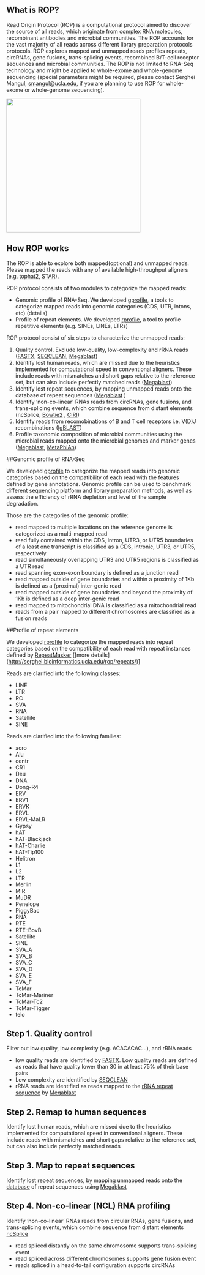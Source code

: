 ## What is ROP?

Read Origin Protocol (ROP) is a computational protocol aimed to discover the source of all reads, which originate from complex RNA molecules, recombinant antibodies and microbial communities. The ROP accounts for the vast majority of all reads across different library preparation protocols protocols. ROP explores mapped and unmapped reads profiles repeats, circRNAs, gene fusions, trans-splicing events, recombined B/T-cell receptor sequences and microbial communities.  The ROP is not limited to RNA-Seq technology and might be applied to whole-exome and whole-genome sequencing (special parameters might be required, please contact Serghei Mangul, smangul@ucla.edu, if you are planning to use ROP for whole-exome or whole-genome sequencing).


<img src="http://serghei.bioinformatics.ucla.edu/wp-content/uploads/sites/6/2015/10/rop.png" width="350">

## How ROP works

The ROP is able to explore both mapped(optional) and unmapped reads. Please mapped the reads with any of available high-throughput aligners (e.g. [tophat2](https://ccb.jhu.edu/software/tophat/index.shtml), [STAR](https://github.com/alexdobin/STAR)). 

ROP protocol consists of two modules to categorize the mapped reads:
* Genomic profile of RNA-Seq. We developed [gprofile](https://github.com/smangul1/gprofile), a  tools to categorize mapped reads into genomic categories (CDS, UTR, intons, etc)  (details)
* Profile of repeat elements. We developed [rprofile](https://github.com/smangul1/rprofile), a tool to profile repetitive elements (e.g. SINEs, LINEs, LTRs)

ROP protocol consist of six steps to characterize the unmapped reads:

1. Quality control. Exclude low-quality, low-complexity and rRNA reads ([FASTX](http://hannonlab.cshl.edu/fastx_toolkit/commandline.html), [SEQCLEAN](https://sourceforge.net/projects/seqclean/), [Megablast](ftp://ftp.ncbi.nlm.nih.gov/blast/executables/blast+/LATEST/))
2. Identify lost human reads, which are missed due to the heuristics implemented for computational speed in conventional aligners. These include reads with mismatches and short gaps relative to the reference set, but can also include perfectly matched reads ([Megablast](ftp://ftp.ncbi.nlm.nih.gov/blast/executables/blast+/LATEST/))
1. Identify lost repeat sequences, by mapping unmapped reads onto the database of repeat sequences ([Megablast](ftp://ftp.ncbi.nlm.nih.gov/blast/executables/blast+/LATEST/) )
1. Identify ‘non-co-linear’ RNAs reads from circRNAs, gene fusions, and trans-splicing events, which combine sequence from distant elements (ncSplice, [Bowtie2](http://bowtie-bio.sourceforge.net/bowtie2/index.shtml) , [CIRI](https://github.com/Frenzchen/ncSplice))
1. Identify reads from recomobinations of B and T cell receptors i.e. V(D)J recombinations ([IgBLAST](http://mirrors.vbi.vt.edu/mirrors/ftp.ncbi.nih.gov/blast/executables/igblast/release/1.4.0/))
1. Profile taxonomic composition of microbial communities using the microbial reads mapped onto the microbial genomes and marker genes ([Megablast](ftp://ftp.ncbi.nlm.nih.gov/blast/executables/blast+/LATEST/), [MetaPhlAn](http://huttenhower.sph.harvard.edu/metaphlan))


##Genomic profile of RNA-Seq

We developed [gprofile](https://github.com/smangul1/gprofile) to categorize the mapped reads into genomic categories based on the compatibility of each read with the features defined by gene annotations. Genomic profile can be used to benchmark different sequencing platform and library preparation methods, as well as assess the efficiency of rRNA depletion and level of the sample degradation.  

Those are the categories of the genomic profile:  

* read mapped to multiple locations on the reference genome is categorized as a multi-mapped read
* read fully contained within the CDS, intron, UTR3, or UTR5 boundaries of a least one transcript is classified as a CDS, intronic, UTR3, or UTR5, respectively
* read simultaneously overlapping UTR3 and UTR5 regions is classified as a UTR read
* read spanning exon-exon boundary is defined as a junction read
* read mapped outside of gene boundaries and within a proximity of 1Kb is defined as a (proximal) inter-genic read
* read mapped outside of gene boundaries and beyond the proximity of 1Kb is defined as a deep inter-genic read
* read mapped to mitochondrial DNA is classified as a mitochondrial read
* reads from a pair mapped to different chromosomes are classified as a fusion reads

##Profile of repeat elements 

We developed [rprofile](https://github.com/smangul1/rprofile) to categorize the mapped reads into repeat categories based on the compatibility of each read with repeat instances defined by [RepeatMasker](http://www.repeatmasker.org/) [[more details] (http://serghei.bioinformatics.ucla.edu/rop/repeats/)]

Reads are clarified into the following classes: 

* LINE
* LTR
* RC
* SVA
* RNA
* Satellite
* SINE

Reads are clarified into the following families: 
* acro
* Alu
* centr
* CR1
* Deu
* DNA
* Dong-R4
* ERV
* ERV1
* ERVK
* ERVL
* ERVL-MaLR
* Gypsy
* hAT
* hAT-Blackjack
* hAT-Charlie
* hAT-Tip100
* Helitron
* L1
* L2
* LTR
* Merlin
* MIR
* MuDR
* Penelope
* PiggyBac
* RNA
* RTE
* RTE-BovB
* Satellite
* SINE
* SVA_A
* SVA_B
* SVA_C
* SVA_D
* SVA_E
* SVA_F
* TcMar
* TcMar-Mariner
* TcMar-Tc2
* TcMar-Tigger
* telo

## Step 1. Quality control

Filter out low quality, low complexity (e.g. ACACACAC...), and rRNA reads

* low quality reads are identified by [FASTX](http://hannonlab.cshl.edu/fastx_toolkit/commandline.html). Low quality reads are defined as reads that have quality lower than 30 in at least 75% of their base pairs
* Low complexity are identified by [SEQCLEAN](https://sourceforge.net/projects/seqclean/)
* rRNA reads are identified as reads mapped to the [rRNA repeat sequence](http://www.ncbi.nlm.nih.gov/nuccore/U13369) by [Megablast](ftp://ftp.ncbi.nlm.nih.gov/blast/executables/blast+/LATEST/)

## Step 2. Remap to human sequences

Identify lost human reads, which are missed due to the heuristics implemented for computational speed in conventional aligners. These include reads with mismatches and short gaps relative to the reference set, but can also include perfectly matched reads 

## Step 3. Map to repeat sequences
Identify lost repeat sequences, by mapping unmapped reads onto the [database](http://www.girinst.org/repbase/) of repeat sequences using [Megablast](ftp://ftp.ncbi.nlm.nih.gov/blast/executables/blast+/LATEST/) 

## Step 4. Non-co-linear (NCL) RNA profiling

Identify ‘non-co-linear’ RNAs reads from circular RNAs, gene fusions, and trans-splicing events, which combine sequence from distant elements [ncSplice](https://github.com/Frenzchen/ncSplice)

* read spliced distantly on the same chromosome supports trans-splicing event
* read spliced across different chromosomes supports gene fusion event
* reads spliced in a head-to-tail configuration supports circRNAs
